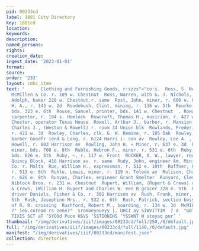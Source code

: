 ```yaml
---
pid: 00233cd
label: 1881 City Directory
key: 1881cd
location: 
keywords: 
description: 
named_persons: 
rights: 
creation_date: 
ingest_date: '2023-01-01'
format: 
source: 
order: '233'
layout: cmhc_item
text: '      Clothing and Furnishing Goods, r:szzx"«"co:s.  Ross, S. Newton, clk.
  McMillen & Co. r. 109 w. Chestnut  Ross, Warren, with G. J. Nichols, r. 305 w. Chestnut  Rosse,
  Adolph, baker 220 w. Chestnut.r. same  Rost, John, miner, r. 606 e. 8th  Rothmell,
  H. A., r. 143 w. 2d  Roudebush, Clint, mining, r. 136 w. 5th  Rourke, Thomas, miner,
  bds. 323 e. 6th  Rouse, Samuel, printer, bds. 141 w. Chestnut  . Rowan, Lucien G.,
  carpenter, r. 104 s. Hemlock  Rowcroft, Thomas H., musician, r. 427 w. 2d  Rowe,
  Chester, operator Texas House  Rowell, Arthur J., barber, r. Mansion House  Rowell,
  Charles J., (Weston & Rowell) r. room 34 Union blk  Rowlands, Frederick, expressman,
  r. 421 w. 3d  Rowley, Charles, clk. G. W. Remine, r. 105 Oak  Rowley, James B.,
  barber Goodfr iend & Long, r. 6124 Harri i- son av  Rowley, Lee A. , barkpr J. C.
  Howell, r. 603 Harrison av  Rowling, John H. » Miner, r. 637 e. 3d  Rubart, Joseph,
  miner, bds. 700 e. 8th  Ruble, Hebron F., miner, r. 531 e. 6th  Ruby, Andrew, miner,
  bds. 626 e. 5th  Ruby, —, r. 117 w. Front  RUCKER, A. W., lawyer, rooms 25 and 26
  Quincy Block, 416 Harrison av. r. same  Rudy, John, engineer Am. Mining and Smelting
  Co. r. Malta  Rue, William H., expressman, r. 512 e. 10th  Ruffner, H. D., miner,
  r. 513 e. 6th  Ruhle, Lewis, miner, r. 119 n. Toledo av  Rulison, Chauncey C., miner,
  r. 626 e. 9th  Runyan, Charles, engineer Grant Smelter  Runyard, Clement D., clk.
  Niblock Bros. r. 231 w. Chestnut  Rupert, William, (Rupert & Crews) r. 320 e. 5th  Rupert
  & Crews, (William H. Rupert and Charles W. een B grocer 328 e. 5th  Rupp, Peter,
  driver Daniels, Fisher & Co. r. 301 Harrison av  Rush, Frank, miner, bds. head e.
  5th  Rush, Josephine Mrs., r. 532 e. 6th  Rush, Patrick, section boss, r. Elm west
  of R. R. crossing  Rushford, Robert M., boarding, r. 134 w. 3d  McMILLEN & CO,,
  7° ie&.coream rs zene7™  sromoeynueyy |, UHCI ay SIWVITTIM  7 d  "GOTT XOG Od “F0013G
  TIXIS SCT aT ‘SYOOd Puce HSVS ‘SSTIONIHS ‘YSSWNT W stoyaq pur’ '
thumbnail: "/img/derivatives/iiif/images/00233cd/full/250,/0/default.jpg"
full: "/img/derivatives/iiif/images/00233cd/full/1140,/0/default.jpg"
manifest: "/img/derivatives/iiif/00233cd/manifest.json"
collection: directories
---
```


